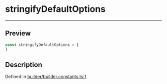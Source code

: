 
      
# stringifyDefaultOptions

<div class="api-docs__separator" data-reactroot="">

---

</div><div class="api-docs__section">

## Preview

</div><div class="api-docs__preview var">

```ts
const stringifyDefaultOptions = {
}
```

</div><div class="api-docs__section">

## Description

</div><div class="api-docs__description"><span class="api-docs__do-not-parse">



</span></div><div class="api-docs__definition">

Defined in [builder/builder.constants.ts:1](https://github.com/BetterTyped/hyper-fetch/blob/1a97772c/packages/core/src/builder/builder.constants.ts#L1)

</div>